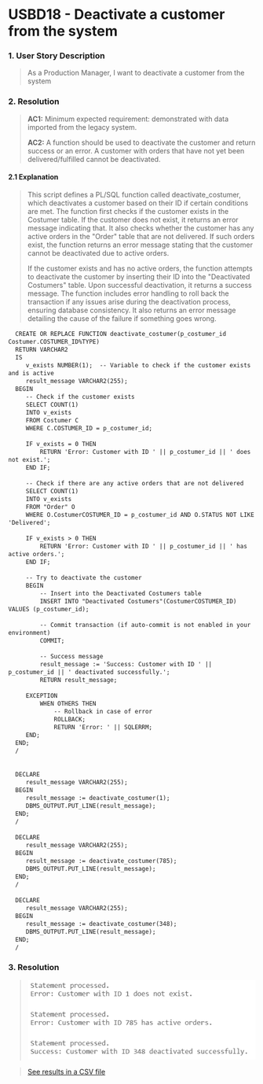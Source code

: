 # USBD18 -  Deactivate a customer from the system

### 1. User Story Description

>  As a Production Manager, I want to deactivate a customer from the
system


### 2. Resolution
>**AC1:** Minimum expected requirement: demonstrated with data imported from the
   legacy system.
> 
>**AC2:** A function should be used to deactivate the customer
and return success or an error. A customer with orders that have not yet been
delivered/fulfilled cannot be deactivated.


#### 2.1 Explanation
> This script defines a PL/SQL function called deactivate_costumer, which deactivates a customer based on their ID if certain conditions are met. The function first checks if the customer exists in the Costumer table. If the customer does not exist, it returns an error message indicating that. It also checks whether the customer has any active orders in the "Order" table that are not delivered. If such orders exist, the function returns an error message stating that the customer cannot be deactivated due to active orders.
>
>If the customer exists and has no active orders, the function attempts to deactivate the customer by inserting their ID into the "Deactivated Costumers" table. Upon successful deactivation, it returns a success message. The function includes error handling to roll back the transaction if any issues arise during the deactivation process, ensuring database consistency. It also returns an error message detailing the cause of the failure if something goes wrong.

      CREATE OR REPLACE FUNCTION deactivate_costumer(p_costumer_id Costumer.COSTUMER_ID%TYPE)
      RETURN VARCHAR2
      IS
         v_exists NUMBER(1);  -- Variable to check if the customer exists and is active
         result_message VARCHAR2(255);
      BEGIN
         -- Check if the customer exists
         SELECT COUNT(1)
         INTO v_exists
         FROM Costumer C
         WHERE C.COSTUMER_ID = p_costumer_id;
      
         IF v_exists = 0 THEN
             RETURN 'Error: Customer with ID ' || p_costumer_id || ' does not exist.';
         END IF;
      
         -- Check if there are any active orders that are not delivered
         SELECT COUNT(1)
         INTO v_exists
         FROM "Order" O
         WHERE O.CostumerCOSTUMER_ID = p_costumer_id AND O.STATUS NOT LIKE 'Delivered';
      
         IF v_exists > 0 THEN
             RETURN 'Error: Customer with ID ' || p_costumer_id || ' has active orders.';
         END IF;
      
         -- Try to deactivate the customer
         BEGIN
             -- Insert into the Deactivated Costumers table
             INSERT INTO "Deactivated Costumers"(CostumerCOSTUMER_ID) VALUES (p_costumer_id);
      
             -- Commit transaction (if auto-commit is not enabled in your environment)
             COMMIT;
      
             -- Success message
             result_message := 'Success: Customer with ID ' || p_costumer_id || ' deactivated successfully.';
             RETURN result_message;
      
         EXCEPTION
             WHEN OTHERS THEN
                 -- Rollback in case of error
                 ROLLBACK;
                 RETURN 'Error: ' || SQLERRM;
         END;
      END;
      /
      
      
      DECLARE
         result_message VARCHAR2(255);
      BEGIN
         result_message := deactivate_costumer(1);
         DBMS_OUTPUT.PUT_LINE(result_message);
      END;
      /
      
      DECLARE
         result_message VARCHAR2(255);
      BEGIN
         result_message := deactivate_costumer(785);
         DBMS_OUTPUT.PUT_LINE(result_message);
      END;
      /
      
      DECLARE
         result_message VARCHAR2(255);
      BEGIN
         result_message := deactivate_costumer(348);
         DBMS_OUTPUT.PUT_LINE(result_message);
      END;
      /

### 3. Resolution

>![Results](img/USBD18.png)

>[See results in a CSV file](csv_result/USBD18.csv)


